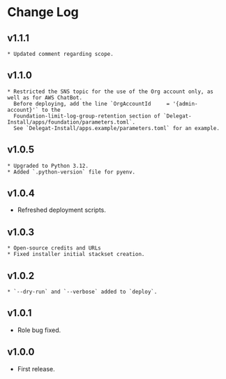 # Change Log

## v1.1.1
    * Updated comment regarding scope.

## v1.1.0
    * Restricted the SNS topic for the use of the Org account only, as well as for AWS ChatBot.
      Before deploying, add the line `OrgAccountId     = '{admin-account}'` to the 
      Foundation-limit-log-group-retention section of `Delegat-Install/apps/foundation/parameters.toml`. 
      See `Delegat-Install/apps.example/parameters.toml` for an example.

## v1.0.5
    * Upgraded to Python 3.12.
    * Added `.python-version` file for pyenv.

## v1.0.4
  * Refreshed deployment scripts.

## v1.0.3
    * Open-source credits and URLs
    * Fixed installer initial stackset creation.

## v1.0.2
    * `--dry-run` and `--verbose` added to `deploy`.

## v1.0.1
  * Role bug fixed.

## v1.0.0
  * First release.
